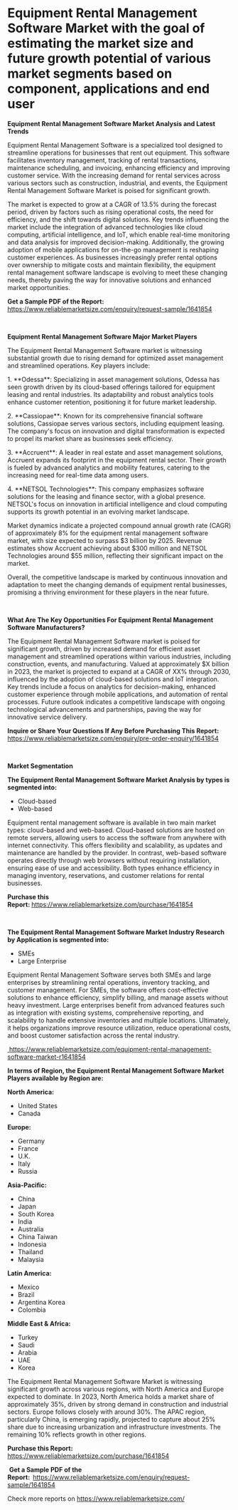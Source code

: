 <p><h1>Equipment Rental Management Software Market with the goal of estimating the market size and future growth potential of various market segments based on component, applications and end user</h1></p><p><strong>Equipment Rental Management Software Market Analysis and Latest Trends</strong></p>
<p><p>Equipment Rental Management Software is a specialized tool designed to streamline operations for businesses that rent out equipment. This software facilitates inventory management, tracking of rental transactions, maintenance scheduling, and invoicing, enhancing efficiency and improving customer service. With the increasing demand for rental services across various sectors such as construction, industrial, and events, the Equipment Rental Management Software Market is poised for significant growth. </p><p>The market is expected to grow at a CAGR of 13.5% during the forecast period, driven by factors such as rising operational costs, the need for efficiency, and the shift towards digital solutions. Key trends influencing the market include the integration of advanced technologies like cloud computing, artificial intelligence, and IoT, which enable real-time monitoring and data analysis for improved decision-making. Additionally, the growing adoption of mobile applications for on-the-go management is reshaping customer experiences. As businesses increasingly prefer rental options over ownership to mitigate costs and maintain flexibility, the equipment rental management software landscape is evolving to meet these changing needs, thereby paving the way for innovative solutions and enhanced market opportunities.</p></p>
<p><strong>Get a Sample PDF of the Report:&nbsp;</strong> <a href="https://www.reliablemarketsize.com/enquiry/request-sample/1641854?utm_campaign=2315&utm_medium=2&utm_source=Github&utm_content=ia&utm_term=11032025&utm_id=equipment-rental-management-software">https://www.reliablemarketsize.com/enquiry/request-sample/1641854</a></p>
<p>&nbsp;</p>
<p><strong>Equipment Rental Management Software Major Market Players</strong></p>
<p><p>The Equipment Rental Management Software market is witnessing substantial growth due to rising demand for optimized asset management and streamlined operations. Key players include:</p><p>1. **Odessa**: Specializing in asset management solutions, Odessa has seen growth driven by its cloud-based offerings tailored for equipment leasing and rental industries. Its adaptability and robust analytics tools enhance customer retention, positioning it for future market leadership.</p><p>2. **Cassiopae**: Known for its comprehensive financial software solutions, Cassiopae serves various sectors, including equipment leasing. The company's focus on innovation and digital transformation is expected to propel its market share as businesses seek efficiency.</p><p>3. **Accruent**: A leader in real estate and asset management solutions, Accruent expands its footprint in the equipment rental sector. Their growth is fueled by advanced analytics and mobility features, catering to the increasing need for real-time data among users.</p><p>4. **NETSOL Technologies**: This company emphasizes software solutions for the leasing and finance sector, with a global presence. NETSOL's focus on innovation in artificial intelligence and cloud computing supports its growth potential in an evolving market landscape.</p><p>Market dynamics indicate a projected compound annual growth rate (CAGR) of approximately 8% for the equipment rental management software market, with size expected to surpass $3 billion by 2025. Revenue estimates show Accruent achieving about $300 million and NETSOL Technologies around $55 million, reflecting their significant impact on the market.</p><p>Overall, the competitive landscape is marked by continuous innovation and adaptation to meet the changing demands of equipment rental businesses, promising a thriving environment for these players in the near future.</p></p>
<p>&nbsp;</p>
<p><strong>What Are The Key Opportunities For Equipment Rental Management Software Manufacturers?</strong></p>
<p><p>The Equipment Rental Management Software market is poised for significant growth, driven by increased demand for efficient asset management and streamlined operations within various industries, including construction, events, and manufacturing. Valued at approximately $X billion in 2023, the market is projected to expand at a CAGR of XX% through 2030, influenced by the adoption of cloud-based solutions and IoT integration. Key trends include a focus on analytics for decision-making, enhanced customer experience through mobile applications, and automation of rental processes. Future outlook indicates a competitive landscape with ongoing technological advancements and partnerships, paving the way for innovative service delivery.</p></p>
<p><strong>Inquire or Share Your Questions If Any Before Purchasing This Report:</strong> <a href="https://www.reliablemarketsize.com/enquiry/pre-order-enquiry/1641854?utm_campaign=2315&utm_medium=2&utm_source=Github&utm_content=ia&utm_term=11032025&utm_id=equipment-rental-management-software">https://www.reliablemarketsize.com/enquiry/pre-order-enquiry/1641854</a></p>
<p>&nbsp;</p>
<p><strong>Market Segmentation</strong></p>
<p><strong>The Equipment Rental Management Software Market Analysis by types is segmented into:</strong></p>
<p><ul><li>Cloud-based</li><li>Web-based</li></ul></p>
<p><p>Equipment rental management software is available in two main market types: cloud-based and web-based. Cloud-based solutions are hosted on remote servers, allowing users to access the software from anywhere with internet connectivity. This offers flexibility and scalability, as updates and maintenance are handled by the provider. In contrast, web-based software operates directly through web browsers without requiring installation, ensuring ease of use and accessibility. Both types enhance efficiency in managing inventory, reservations, and customer relations for rental businesses.</p></p>
<p><strong>Purchase this Report:&nbsp;</strong><a href="https://www.reliablemarketsize.com/purchase/1641854?utm_campaign=2315&utm_medium=2&utm_source=Github&utm_content=ia&utm_term=11032025&utm_id=equipment-rental-management-software">https://www.reliablemarketsize.com/purchase/1641854</a></p>
<p>&nbsp;</p>
<p><strong>The Equipment Rental Management Software Market Industry Research by Application is segmented into:</strong></p>
<p><ul><li>SMEs</li><li>Large Enterprise</li></ul></p>
<p><p>Equipment Rental Management Software serves both SMEs and large enterprises by streamlining rental operations, inventory tracking, and customer management. For SMEs, the software offers cost-effective solutions to enhance efficiency, simplify billing, and manage assets without heavy investment. Large enterprises benefit from advanced features such as integration with existing systems, comprehensive reporting, and scalability to handle extensive inventories and multiple locations. Ultimately, it helps organizations improve resource utilization, reduce operational costs, and boost customer satisfaction across the rental industry.</p></p>
<p><a href="https://www.reliablemarketsize.com/equipment-rental-management-software-market-r1641854?utm_campaign=2315&utm_medium=2&utm_source=Github&utm_content=ia&utm_term=11032025&utm_id=equipment-rental-management-software">&nbsp;https://www.reliablemarketsize.com/equipment-rental-management-software-market-r1641854</a></p>
<p><strong>In terms of Region, the Equipment Rental Management Software Market Players available by Region are:</strong></p>
<p>
    <p> <strong> North America: </strong>
        <ul>
            <li>United States</li>
            <li>Canada</li>
        </ul>
        </p> 
    <p> <strong> Europe: </strong>
        <ul>
            <li>Germany</li>
            <li>France</li>
            <li>U.K.</li>
            <li>Italy</li>
            <li>Russia</li>
        </ul>
        </p> 
    <p> <strong> Asia-Pacific: </strong>
        <ul>
            <li>China</li>
            <li>Japan</li>
            <li>South Korea</li>
            <li>India</li>
            <li>Australia</li>
            <li>China Taiwan</li>
            <li>Indonesia</li>
            <li>Thailand</li>
            <li>Malaysia</li>
        </ul>
        </p> 
    <p> <strong> Latin America: </strong>
        <ul>
            <li>Mexico</li>
            <li>Brazil</li>
            <li>Argentina Korea</li>
            <li>Colombia</li>
        </ul>
        </p> 
    <p> <strong> Middle East & Africa: </strong>
        <ul>
            <li>Turkey</li>
            <li>Saudi</li>
            <li>Arabia</li>
            <li>UAE</li>
            <li>Korea</li>
        </ul>
    </p>
    </p>
<p><p>The Equipment Rental Management Software Market is witnessing significant growth across various regions, with North America and Europe expected to dominate. In 2023, North America holds a market share of approximately 35%, driven by strong demand in construction and industrial sectors. Europe follows closely with around 30%. The APAC region, particularly China, is emerging rapidly, projected to capture about 25% share due to increasing urbanization and infrastructure investments. The remaining 10% reflects growth in other regions.</p></p>
<p><strong>Purchase this Report: </strong><a href="https://www.reliablemarketsize.com/purchase/1641854?utm_campaign=2315&utm_medium=2&utm_source=Github&utm_content=ia&utm_term=11032025&utm_id=equipment-rental-management-software">https://www.reliablemarketsize.com/purchase/1641854</a></p>
<p>&nbsp;<strong>Get a Sample PDF of the Report:&nbsp;&nbsp;</strong><a href="https://www.reliablemarketsize.com/enquiry/request-sample/1641854?utm_campaign=2315&utm_medium=2&utm_source=Github&utm_content=ia&utm_term=11032025&utm_id=equipment-rental-management-software">https://www.reliablemarketsize.com/enquiry/request-sample/1641854</a></p>
<p><strong></strong></p>
<p>Check more reports on <a href="https://www.reliablemarketsize.com/?utm_campaign=2315&utm_medium=2&utm_source=Github&utm_content=ia&utm_term=11032025&utm_id=equipment-rental-management-software">https://www.reliablemarketsize.com/</a></p>
